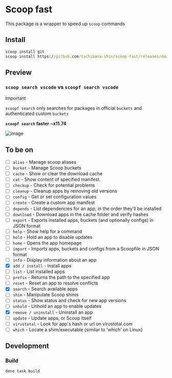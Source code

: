# Scoop fast

This package is a wrapper to speed up `scoop` commands

## Install
```cmd
scoop install git
scoop install https://github.com/tachibana-shin/scoop-fast/releases/download/v0.0.4/scoopf.json
```

## Preview

### `scoop search vscode` vs `scoopf search vscode`
> [!IMPORTANT]
> `scoopf search` only searches for packages in official `buckets` and authenticated custom `buckets`

**`scoopf search` faster ~x11.74**

![image](https://github.com/user-attachments/assets/9ec599ac-110a-4046-9c58-202dbe643eae)


## To be on

- [ ] `alias` - Manage scoop aliases
- [ ] `bucket` - Manage Scoop buckets
- [ ] `cache` - Show or clear the download cache
- [ ] `cat` - Show content of specified manifest.
- [ ] `checkup` - Check for potential problems
- [ ] `cleanup` - Cleanup apps by removing old versions
- [ ] `config` - Get or set configuration values
- [ ] `create` - Create a custom app manifest
- [ ] `depends` - List dependencies for an app, in the order they'll be installed
- [ ] `download` - Download apps in the cache folder and verify hashes
- [ ] `export` - Exports installed apps, buckets (and optionally configs) in JSON format
- [ ] `help` - Show help for a command
- [ ] `hold` - Hold an app to disable updates
- [ ] `home` - Opens the app homepage
- [ ] `import` - Imports apps, buckets and configs from a Scoopfile in JSON format
- [ ] `info` - Display information about an app
- [x] `add / install` - Install apps
- [ ] `list` - List installed apps
- [ ] `prefix` - Returns the path to the specified app
- [ ] `reset` - Reset an app to resolve conflicts
- [x] `search` - Search available apps
- [ ] `shim` - Manipulate Scoop shims
- [ ] `status` - Show status and check for new app versions
- [ ] `unhold` - Unhold an app to enable updates
- [x] `remove / uninstall` - Uninstall an app
- [ ] `update` - Update apps, or Scoop itself
- [ ] `virustotal` - Look for app's hash or url on virustotal.com
- [ ] `which` - Locate a shim/executable (similar to 'which' on Linux)

## Development
### Build
```bash
deno task build
```
